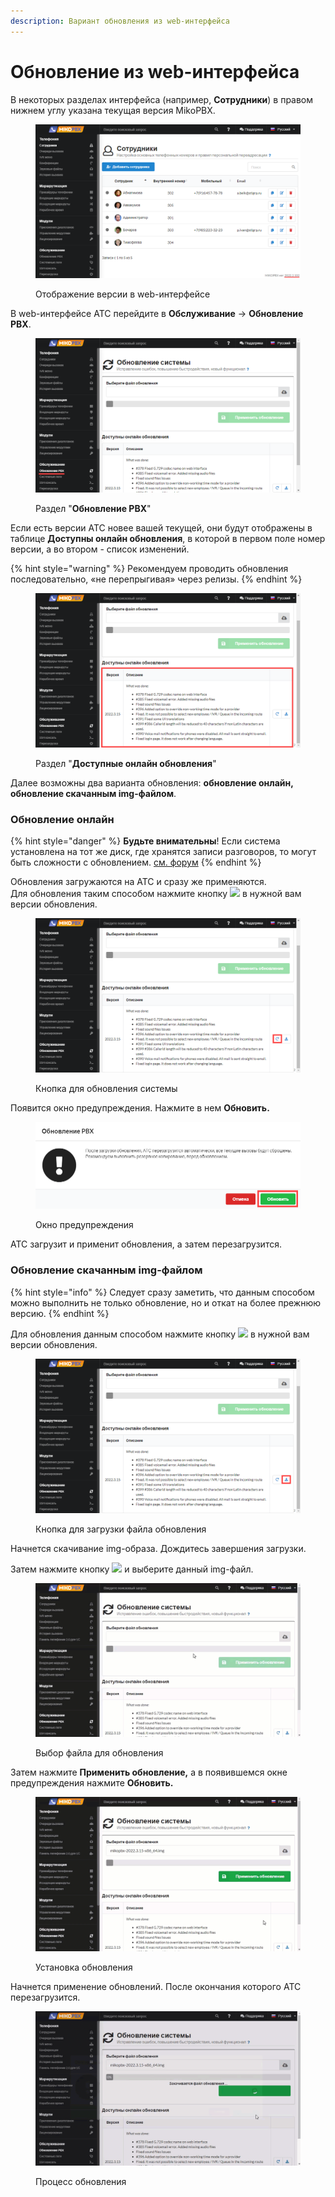 ```yaml
---
description: Вариант обновления из web-интерфейса
---
```


# Обновление из web-интерфейса

В некоторых разделах интерфейса (например, **Сотрудники**) в правом нижнем углу указана текущая версия MikoPBX.

<figure><img src="../../../.gitbook/assets/obnov_ats_0 (1).png" alt=""><figcaption><p>Отображение версии в web-интерфейсе</p></figcaption></figure>

В web-интерфейсе АТС перейдите в **Обслуживание** → **Обновление PBX**.

<figure><img src="../../../.gitbook/assets/obnov_ats_1.png" alt=""><figcaption><p>Раздел "<strong>Обновление PBX</strong>"</p></figcaption></figure>

Если есть версии АТС новее вашей текущей, они будут отображены в таблице **Доступны онлайн обновления**, в которой в первом поле номер версии, а во втором - список изменений.

{% hint style="warning" %}
Рекомендуем проводить обновления последовательно, «не перепрыгивая» через релизы.
{% endhint %}

<figure><img src="../../../.gitbook/assets/obnov_ats_2.png" alt=""><figcaption><p>Раздел "<strong>Доступные онлайн обновления</strong>"</p></figcaption></figure>

Далее возможны два варианта обновления: **обновление онлайн, обновление скачанным img-файлом**.

### Обновление онлайн

{% hint style="danger" %}
**Будьте внимательны**! Если система установлена на тот же диск, где хранятся записи разговоров, то могут быть сложности с обновлением. [см. форум](https://qa.askozia.ru/5061/%D0%BF%D1%80%D0%BE%D0%BF%D0%B0%D0%B4%D0%B0%D0%B5%D1%82-%D1%80%D0%B0%D0%B7%D0%B4%D0%B5%D0%BB-%D0%BF%D0%BE%D1%81%D0%BB%D0%B5-%D0%BE%D0%B1%D0%BD%D0%BE%D0%B2%D0%BB%D0%B5%D0%BD%D0%B8%D1%8F-%D0%BD%D0%B0-6-7-7-31)
{% endhint %}

Обновления загружаются на АТС и сразу же применяются.\
Для обновления таким способом нажмите кнопку ![](../../../.gitbook/assets/obnov\_ats\_3.png) в нужной вам версии обновления.

<figure><img src="../../../.gitbook/assets/obnov_ats_4.png" alt=""><figcaption><p>Кнопка для обновления системы</p></figcaption></figure>

Появится окно предупреждения. Нажмите в нем **Обновить.**

<figure><img src="../../../.gitbook/assets/obnov_ats_5.png" alt=""><figcaption><p>Окно предупреждения</p></figcaption></figure>

АТС загрузит и применит обновления, а затем перезагрузится.

### **Обновление скачанным img-файлом**

{% hint style="info" %}
Следует сразу заметить, что данным способом можно выполнить не только обновление, но и откат на более прежнюю версию.
{% endhint %}

Для обновления данным способом нажмите кнопку ![](../../../.gitbook/assets/obnov\_ats\_6.png) в нужной вам версии обновления.

<figure><img src="../../../.gitbook/assets/obnov_ats_7.png" alt=""><figcaption><p>Кнопка для загрузки файла обновления</p></figcaption></figure>

Начнется скачивание img-образа. Дождитесь завершения загрузки.

Затем нажмите кнопку ![](../../../.gitbook/assets/obnov\_ats\_8.png) и выберите данный img-файл.

<figure><img src="../../../.gitbook/assets/obnov_ats_0.gif" alt=""><figcaption><p>Выбор файла для обновления</p></figcaption></figure>

Затем нажмите **Применить обновление,** а в появившемся окне предупреждения нажмите **Обновить.**&#x20;

<figure><img src="../../../.gitbook/assets/obnov_ats_1.gif" alt=""><figcaption><p>Установка обновления</p></figcaption></figure>

Начнется применение обновлений. После окончания которого АТС перезагрузится.

<figure><img src="../../../.gitbook/assets/obnov_ats_2.gif" alt=""><figcaption><p>Процесс обновления</p></figcaption></figure>
